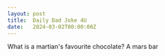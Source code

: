 ```yaml
---
layout: post
title:  Daily Dad Joke 4U
date:   2024-03-02T00:00:00Z
---
```

What is a martian's favourite chocolate? A mars bar

